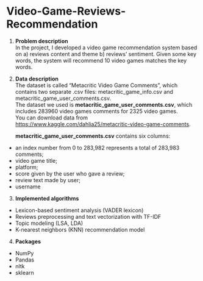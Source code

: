 # Video-Game-Reviews-Recommendation

1. **Problem description**  
  In the project, I developed a video game recommendation system based on a) reviews content and theme b) reviews’ sentiment. Given some key words, the system will recommend 10 video games matches the key words.

2. **Data description**  
  The dataset is called “Metacritic Video Game Comments”, which contains two separate .csv files: metacritic_game_info.csv and metacritic_game_user_comments.csv.  
  The dataset we used is **metacritic_game_user_comments.csv**, which includes 283960 video games comments for 2325 video games.  
  You can download data from https://www.kaggle.com/dahlia25/metacritic-video-game-comments.  

   **metacritic_game_user_comments.csv** contains six columns:
  - an index number from 0 to 283,982 represents a total of 283,983 comments;
  - video game title;
  - platform;
  - score given by the user who gave a review;
  - review text made by user;
  - username

3. **Implemented algorithms**
  - Lexicon-based sentiment analysis (VADER lexicon)
  - Reviews preprocessing and text vectorization with TF-IDF
  - Topic modeling (LSA, LDA)
  - K-nearest neighbors (KNN) recommendation model

4. **Packages**
  - NumPy
  - Pandas
  - nltk
  - sklearn
